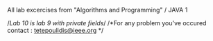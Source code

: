 All lab excercises from "Algorithms and Programming" / JAVA 1

/*Lab 10 is lab 9 with private fields*/
/*For any problem you've occured contact : tetepoulidis@ieee.org */